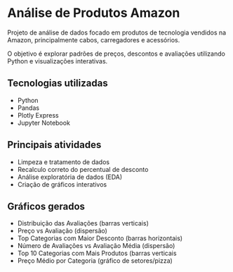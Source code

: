 # Análise de Produtos Amazon

Projeto de análise de dados focado em produtos de tecnologia vendidos na Amazon, principalmente cabos, carregadores e acessórios.

O objetivo é explorar padrões de preços, descontos e avaliações utilizando Python e visualizações interativas.

## Tecnologias utilizadas

- Python
- Pandas
- Plotly Express
- Jupyter Notebook

## Principais atividades

- Limpeza e tratamento de dados
- Recalculo correto do percentual de desconto
- Análise exploratória de dados (EDA)
- Criação de gráficos interativos

## Gráficos gerados

- Distribuição das Avaliações (barras verticais)
- Preço vs Avaliação (dispersão)
- Top Categorias com Maior Desconto (barras horizontais)
- Número de Avaliações vs Avaliação Média (dispersão)
- Top 10 Categorias com Mais Produtos (barras verticais
- Preço Médio por Categoria (gráfico de setores/pizza)


